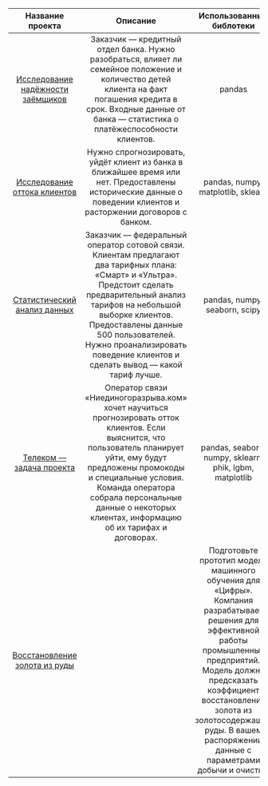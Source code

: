 
|Название проекта|Описание|Использованные библотеки|
|:----------------:|:-------:|:-----:|
|[Исследование надёжности заёмщиков](https://github.com/Xtony78/Practicum_projects/tree/main/Investigation%20of%20the%20reliability%20of%20borrowers "Исследование надёжности заёмщиков")|Заказчик — кредитный отдел банка. Нужно разобраться, влияет ли семейное положение и количество детей клиента на факт погашения кредита в срок. Входные данные от банка — статистика о платёжеспособности клиентов.|pandas|
|[Исследование оттока клиентов](https://github.com/Xtony78/Practicum_projects/tree/main/Churn%20rate "Исследование оттока клиентов")|Нужно спрогнозировать, уйдёт клиент из банка в ближайшее время или нет. Предоставлены исторические данные о поведении клиентов и расторжении договоров с банком.|pandas, numpy, matplotlib, sklearn|
|[Статистический анализ данных](https://github.com/Xtony78/Practicum_projects/tree/main/Statistical%20analysis "Статистический анализ данных")|Заказчик — федеральный оператор сотовой связи. Клиентам предлагают два тарифных плана: «Смарт» и «Ультра». Предстоит сделать предварительный анализ тарифов на небольшой выборке клиентов. Предоставлены данные 500 пользователей. Нужно проанализировать поведение клиентов и сделать вывод — какой тариф лучше.|pandas, numpy, seaborn, scipy|
|[Телеком — задача проекта](https://github.com/Xtony78/Practicum_projects/tree/main/telecom "Телеком — задача проекта")|Оператор связи «Ниединогоразрыва.ком» хочет научиться прогнозировать отток клиентов. Если выяснится, что пользователь планирует уйти, ему будут предложены промокоды и специальные условия. Команда оператора собрала персональные данные о некоторых клиентах, информацию об их тарифах и договорах.|pandas, seaborn, numpy, sklearn, phik, lgbm, matplotlib|
|[Восстановление золота из руды](https://github.com/Xtony78/Practicum_projects/tree/main/Recovery%20of%20gold%20from%20ore "Восстановление золота из руды")||Подготовьте прототип модели машинного обучения для «Цифры». Компания разрабатывает решения для эффективной работы промышленных предприятий. Модель должна предсказать коэффициент восстановления золота из золотосодержащей руды. В вашем распоряжении данные с параметрами добычи и очистки.|pandas, matplotlib и sklearn, numpy,seaborn|
